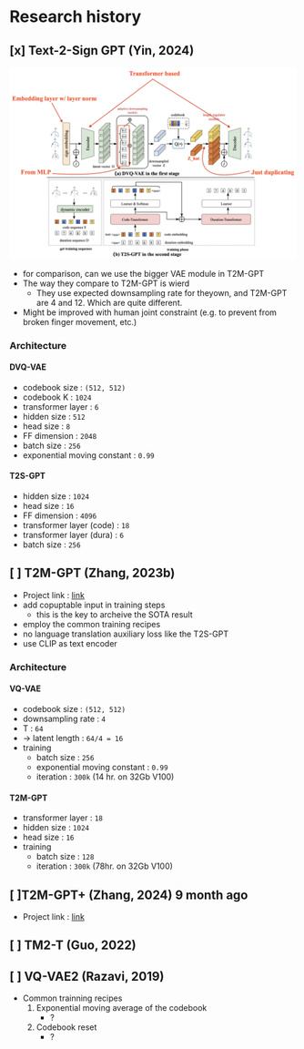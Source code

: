 # Research history

## [x] Text-2-Sign GPT (Yin, 2024)
![alt text](./assets/t2s_gpt_model_arch.png)

- for comparison, can we use the bigger VAE module in T2M-GPT
- The way they compare to T2M-GPT is wierd
  - They use expected downsampling rate for theyown, and T2M-GPT are 4 and 12. Which are quite different.
- Might be improved with human joint constraint (e.g. to prevent from broken finger movement, etc.)

### Architecture

#### DVQ-VAE

- codebook size : `(512, 512)`
- codebook K : `1024`
- transformer layer : `6`
- hidden size : `512`
- head size : `8`
- FF dimension : `2048`
- batch size : `256`
- exponential moving constant : `0.99`

#### T2S-GPT

- hidden size : `1024`
- head size : `16`
- FF dimension : `4096`
- transformer layer (code) : `18`
- transformer layer (dura) : `6`
- batch size : `256`

## [ ] T2M-GPT (Zhang, 2023b)

- Project link : [link](https://mael-zys.github.io/T2M-GPT/)
- add copuptable input in training steps
  - this is the key to archeive the SOTA result
- employ the common training recipes
- no language translation auxiliary loss like the T2S-GPT
- use CLIP as text encoder

### Architecture

#### VQ-VAE

- codebook size : `(512, 512)`
- downsampling rate : `4`
- T : `64`
- -> latent length : `64/4 = 16`
- training
  - batch size : `256`
  - exponential moving constant : `0.99`
  - iteration : `300k` (14 hr. on 32Gb V100)

#### T2M-GPT

- transformer layer : `18`
- hidden size : `1024`
- head size : `16`
- training
  - batch size : `128`
  - iteration : `300k` (78hr. on 32Gb V100)

## [ ]T2M-GPT+ (Zhang, 2024) 9 month ago

- Project link : [link](https://mael-zys.github.io/T2M-GPT/vis_extend.html)

## [ ] TM2-T (Guo, 2022)

## [ ] VQ-VAE2 (Razavi, 2019)

- Common trainning recipes
  1. Exponential moving average of the codebook
     - ?
  2. Codebook reset
     - ?
